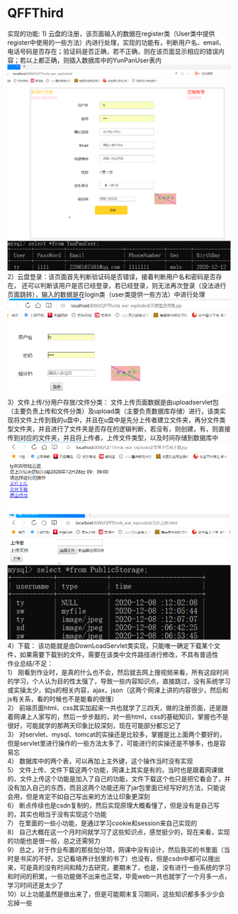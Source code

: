 # QFFThird
实现的功能:
1) 
 云盘的注册，该页面输入的数据在register类（User类中提供register中使用的一些方法）内进行处理，实现的功能有，判断用户名、email、电话号码是否存在；验证码是否正确，若不正确，则在该页面显示相应的错误内容；若以上都正确，则插入数据库中的YunPanUser表内<br>
 ![image](https://github.com/yanyun6/QFFThird/blob/master/%E6%B3%A8%E5%86%8C.png)<br>
![image](https://github.com/yanyun6/QFFThird/blob/master/%E7%94%A8%E6%88%B7%E4%BF%A1%E6%81%AF%E6%95%B0%E6%8D%AE%E8%A1%A8.png)<br>
2）云盘登录：该页面首先判断验证码是否错误，接着判断用户名和密码是否存在，
还可以判断该用户是否已经登录，若已经登录，则无法再次登录（没法进行页面跳转），输入的数据是在login类（user类提供一些方法）中进行处理<br>
 ![image](https://github.com/yanyun6/QFFThird/blob/master/%E7%99%BB%E5%BD%95.png)<br>
3）文件上传/分用户存放/文件分类：
文件上传页面数据是由uploadservlet包（主要负责上传和文件分类）及upload类（主要负责数据库存储）进行，该类实现将文件上传到我的u盘中，并且在u盘中是先分上传者建立文件夹，再分文件类型文件夹，并且进行了文件夹是否存在的逻辑判断，若没有，则创建，有，则直接传到对应的文件夹，并且将上传者，上传文件类型，以及时间存储到数据库中<br>
![image](https://github.com/yanyun6/QFFThird/blob/master/%E6%96%87%E4%BB%B6%E4%B8%8A%E4%BC%A0%E6%88%96%E4%B8%8B%E8%BD%BD.png)<br>
![image](https://github.com/yanyun6/QFFThird/blob/master/%E6%96%87%E4%BB%B6%E4%B8%8A%E4%BC%A0.png)<br>
![image](https://github.com/yanyun6/QFFThird/blob/master/%E6%96%87%E4%BB%B6%E4%B8%8A%E4%BC%A0%E4%BF%A1%E6%81%AF%E6%95%B0%E6%8D%AE%E8%A1%A8.png)<br>
4）下载：
该功能就是由DownLoadServlet类实现，只能唯一确定下载某个文件，如果需要下载别的文件，需要在该类中文件路径进行修改，不具有普适性<br>
作业总结/不足：<br>
1）	刚看到作业时，是真的什么也不会，然后就去网上搜视频来看，所有这段时间的学习，个人认为目的性太强了，导致一些内容知识点，直接跳过，没有系统学习或实操太少，如js的相关内容，ajax，json（这两个网课上讲的内容很少，然后和js有关系，看的时候也不是能看的很懂）<br>
2）	前端页面html、css其实加起来一共也就学了三四天，做的注册页面，还是跟着网课上人家写的，然后一步步敲的，对一些html，css的基础知识，掌握也不是很好，可能就学的那两天印象比较深刻，现在可能部分都忘记了<br>
3）	对servlet、mysql、tomcat的实操还是比较多，掌握是比上面两个要好的，但是servlet里进行操作的一些方法太多了，可能进行的实操还是不够多，也是容易忘<br>
4）	数据库中的两个表，可以再加上主外键，这个操作当时没有实现<br>
5）	文件上传、文件下载这两个功能，网课上其实是有的，当时也是跟着网课做的，文件上传这个功能是加入了自己的功能，文件下载这个也只是把它看会了，并没有加入自己的东西，而且这两个功能还用了jar包里面已经写好的方法，只能说会用，但是肯定不如自己写出来的方法让印象更深刻<br>
6）	断点传续也是csdn复制的，然后实现原理大概看懂了，但是没有是自己写的，其实也相当于没有实现这个功能<br>
7）	在里面的一些小功能，是通过学习cookie和session来自己实现的<br>
8）	自己大概在这一个月时间就学习了这些知识点，感觉挺少的，现在来看，实现的功能也是很一般，总之还需努力<br>
9）	总之，对于作业布置的那些加分项，网课中没有设计，然后我买的书里面（当时是书买的不好，忘记看培养计划里的书了）也没有，但是csdn中都可以搜出来，可是真的没有时间和精力去研究，要期末了，也是，没有进行一些系统的学习和时间的积累，一些功能做不出来也正常，毕竟web一共也就学了一个月多一点，学习时间还是太少了<br>
10）以上功能虽然是做出来了，但是可能期末复习期间，这些知识都多多少少会忘掉一些<br>

